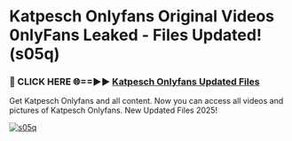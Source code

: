 # Katpesch Onlyfans Original Videos 0nlyFans Leaked - Files Updated! (s05q)

<h3>🔴 CLICK HERE 🌐==►► <a href="https://tinyurl.com/2m67pmp6" rel="nofollow">Katpesch Onlyfans Updated Files</a></h3>

Get Katpesch Onlyfans and all content. Now you can access all videos and pictures of Katpesch Onlyfans. New Updated Files 2025!

[![s05q](https://i.imgur.com/H4QAA4z.gif)](https://tinyurl.com/2m67pmp6)